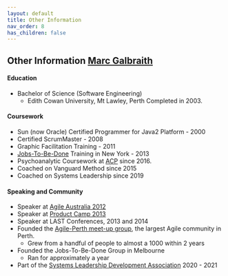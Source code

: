 ```yaml
---
layout: default
title: Other Information
nav_order: 8
has_children: false
---
```


## Other Information [Marc Galbraith](https://marcgalbraith.com)

#### Education
- Bachelor of Science (Software Engineering)
    - Edith Cowan University, Mt Lawley, Perth Completed in 2003.

#### Coursework
- Sun (now Oracle) Certified Programmer for Java2 Platform - 2000
- Certified ScrumMaster - 2008
- Graphic Facilitation Training - 2011
- [Jobs-To-Be-Done](http://jobstobedone.org) Training in New York - 2013
- Psychoanalytic Coursework at [ACP](https://www.psychoanalysis.org.au) since 2016.
- Coached on Vanguard Method since 2015
- Coached on Systems Leadership since 2019

#### Speaking and Community
- Speaker at [Agile Australia 2012](http://agileaustralia.com.au/2012/speakers.html)
- Speaker at [Product Camp 2013](https://productcampmelbourne.com/previous-camps/product-camp-melbourne-2013/)
- Speaker at LAST Conferences, 2013 and 2014
- Founded the [Agile-Perth meet-up group](https://www.meetup.com/en-AU/agile-perth), the largest Agile community in Perth.
    - Grew from a handful of people to almost a 1000 within 2 years
- Founded the Jobs-To-Be-Done Group in Melbourne
    - Ran for approximately a year
- Part of the [Systems Leadership Development Association](https://www.sldassociation.com) 2020 - 2021 